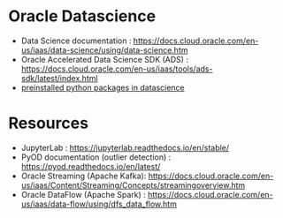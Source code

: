 
# Oracle Datascience
  - Data Science documentation : https://docs.cloud.oracle.com/en-us/iaas/data-science/using/data-science.htm
  - Oracle Accelerated Data Science SDK (ADS) : https://docs.cloud.oracle.com/en-us/iaas/tools/ads-sdk/latest/index.html
  - [preinstalled python packages in datascience](https://objectstorage.us-ashburn-1.oraclecloud.com/p/C_LF3p3ZNbTOH38zbn3hpMIHULeziAk3c7KR3Xj7xQo/n/bigdatadatasciencelarge/b/hosted-datascience-docs/o/nbvm/base-cpu-latest.txt)
  
  
# Resources
  - JupyterLab : https://jupyterlab.readthedocs.io/en/stable/
  - PyOD documentation (outlier detection) : https://pyod.readthedocs.io/en/latest/
  - Oracle Streaming (Apache Kafka): https://docs.cloud.oracle.com/en-us/iaas/Content/Streaming/Concepts/streamingoverview.htm
  - Oracle DataFlow (Apache Spark) : https://docs.cloud.oracle.com/en-us/iaas/data-flow/using/dfs_data_flow.htm
 
